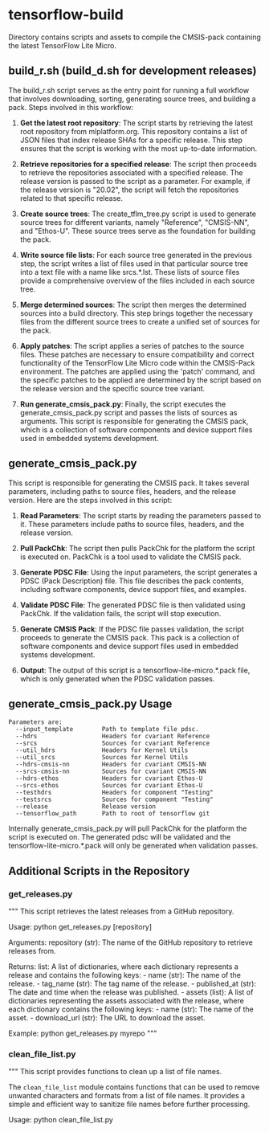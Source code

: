 
# tensorflow-build

Directory contains scripts and assets to compile the CMSIS-pack containing the latest TensorFlow Lite Micro. 


## build_r.sh (build_d.sh for development releases)
The build_r.sh script serves as the entry point for running a full workflow that involves downloading, sorting, generating source trees, and building a pack. Steps involved in this workflow:

1. **Get the latest root repository**: The script starts by retrieving the latest root repository from mlplatform.org. This repository contains a list of JSON files that index release SHAs for a specific release. This step ensures that the script is working with the most up-to-date information.

2. **Retrieve repositories for a specified release**: The script then proceeds to retrieve the repositories associated with a specified release. The release version is passed to the script as a parameter. For example, if the release version is "20.02", the script will fetch the repositories related to that specific release.

3. **Create source trees**: The create_tflm_tree.py script is used to generate source trees for different variants, namely "Reference", "CMSIS-NN", and "Ethos-U". These source trees serve as the foundation for building the pack.

4. **Write source file lists**: For each source tree generated in the previous step, the script writes a list of files used in that particular source tree into a text file with a name like srcs.*.lst. These lists of source files provide a comprehensive overview of the files included in each source tree.

5. **Merge determined sources**: The script then merges the determined sources into a build directory. This step brings together the necessary files from the different source trees to create a unified set of sources for the pack.

6. **Apply patches**: The script applies a series of patches to the source files. These patches are necessary to ensure compatibility and correct functionality of the TensorFlow Lite Micro code within the CMSIS-Pack environment. The patches are applied using the 'patch' command, and the specific patches to be applied are determined by the script based on the release version and the specific source tree variant.

7. **Run generate_cmsis_pack.py**: Finally, the script executes the generate_cmsis_pack.py script and passes the lists of sources as arguments. This script is responsible for generating the CMSIS pack, which is a collection of software components and device support files used in embedded systems development.

## generate_cmsis_pack.py
This script is responsible for generating the CMSIS pack. It takes several parameters, including paths to source files, headers, and the release version. Here are the steps involved in this script:

1. **Read Parameters**: The script starts by reading the parameters passed to it. These parameters include paths to source files, headers, and the release version.

2. **Pull PackChk**: The script then pulls PackChk for the platform the script is executed on. PackChk is a tool used to validate the CMSIS pack.

3. **Generate PDSC File**: Using the input parameters, the script generates a PDSC (Pack Description) file. This file describes the pack contents, including software components, device support files, and examples.

4. **Validate PDSC File**: The generated PDSC file is then validated using PackChk. If the validation fails, the script will stop execution.

5. **Generate CMSIS Pack**: If the PDSC file passes validation, the script proceeds to generate the CMSIS pack. This pack is a collection of software components and device support files used in embedded systems development.

6. **Output**: The output of this script is a tensorflow-lite-micro.*.pack file, which is only generated when the PDSC validation passes.

## generate_cmsis_pack.py Usage
```
Parameters are:
  --input_template        Path to template file pdsc.
  --hdrs                  Headers for cvariant Reference
  --srcs                  Sources for cvariant Reference
  --util_hdrs             Headers for Kernel Utils
  --util_srcs             Sources for Kernel Utils
  --hdrs-cmsis-nn         Headers for cvariant CMSIS-NN
  --srcs-cmsis-nn         Sources for cvariant CMSIS-NN
  --hdrs-ethos            Headers for cvariant Ethos-U
  --srcs-ethos            Sources for cvariant Ethos-U
  --testhdrs              Headers for component "Testing"
  --testsrcs              Sources for component "Testing"
  --release               Release version
  --tensorflow_path       Path to root of tensorflow git
```

Internally generate_cmsis_pack.py will pull PackChk for the platform the script is executed on. 
The generated pdsc will be validated and the tensorflow-lite-micro.*.pack will only be generated when validation passes.

## Additional Scripts in the Repository

### get_releases.py

"""
This script retrieves the latest releases from a GitHub repository.

Usage:
  python get_releases.py [repository]

Arguments:
  repository (str): The name of the GitHub repository to retrieve releases from.

Returns:
  list: A list of dictionaries, where each dictionary represents a release and contains the following keys:
    - name (str): The name of the release.
    - tag_name (str): The tag name of the release.
    - published_at (str): The date and time when the release was published.
    - assets (list): A list of dictionaries representing the assets associated with the release, where each dictionary contains the following keys:
      - name (str): The name of the asset.
      - download_url (str): The URL to download the asset.

Example:
  python get_releases.py myrepo
"""

### clean_file_list.py
"""
This script provides functions to clean up a list of file names.

The `clean_file_list` module contains functions that can be used to remove unwanted characters and formats from a list of file names. It provides a simple and efficient way to sanitize file names before further processing.

Usage:
   python clean_file_list.py
